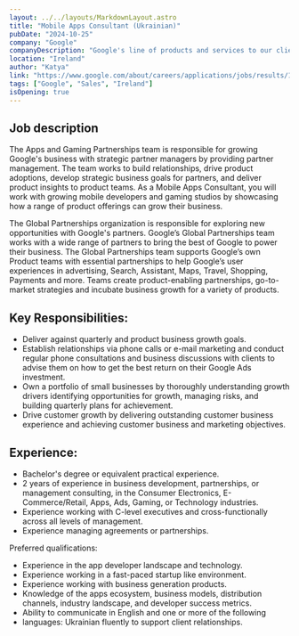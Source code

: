 ```yaml
---
layout: ../../layouts/MarkdownLayout.astro
title: "Mobile Apps Consultant (Ukrainian)"
pubDate: "2024-10-25"
company: "Google"
companyDescription: "Google's line of products and services to our clients never stops growing. The Partnerships Development team is responsible for seeking and exploring new opportunities with Google's partners. Equipped with your business acumen and extensive product knowledge, you are right on the front line of interacting with our partners, and helping them find ways to grow using Google's newest product offerings. Your knowledge of relevant verticals and relationships with key industry players will help shape our great applications and content for products such as YouTube, Google TV and Commerce."
location: "Ireland"
author: "Katya"
link: "https://www.google.com/about/careers/applications/jobs/results/139460227396182726-mobile-apps-consultant"
tags: ["Google", "Sales", "Ireland"]
isOpening: true
---
```


## Job description

The Apps and Gaming Partnerships team is responsible for growing Google's business with strategic partner managers by providing partner management. The team works to build relationships, drive product adoptions, develop strategic business goals for partners, and deliver product insights to product teams.
As a Mobile Apps Consultant, you will work with growing mobile developers and gaming studios by showcasing how a range of product offerings can grow their business.

The Global Partnerships organization is responsible for exploring new opportunities with Google's partners. Google’s Global Partnerships team works with a wide range of partners to bring the best of Google to power their business. The Global Partnerships team supports Google’s own Product teams with essential partnerships to help Google’s user experiences in advertising, Search, Assistant, Maps, Travel, Shopping, Payments and more. Teams create product-enabling partnerships, go-to-market strategies and incubate business growth for a variety of products.

## Key Responsibilities:
- Deliver against quarterly and product business growth goals.
- Establish relationships via phone calls or e-mail marketing and conduct regular phone consultations and business discussions with clients to advise them on how to get the best return on their Google Ads investment.
- Own a portfolio of small businesses by thoroughly understanding growth drivers identifying opportunities for growth, managing risks, and building quarterly plans for achievement.
- Drive customer growth by delivering outstanding customer business experience and achieving customer business and marketing objectives.


## Experience:

- Bachelor's degree or equivalent practical experience.
- 2 years of experience in business development, partnerships, or management consulting, in the Consumer Electronics, E-Commerce/Retail, Apps, Ads, Gaming, or Technology industries.
- Experience working with C-level executives and cross-functionally across all levels of management.
- Experience managing agreements or partnerships.


Preferred qualifications:

- Experience in the app developer landscape and technology.
- Experience working in a fast-paced startup like environment.
- Experience working with business generation products.
- Knowledge of the apps ecosystem, business models, distribution channels, industry landscape, and developer success metrics.
- Ability to communicate in English and one or more of the following
- languages: Ukrainian fluently to support client relationships.

